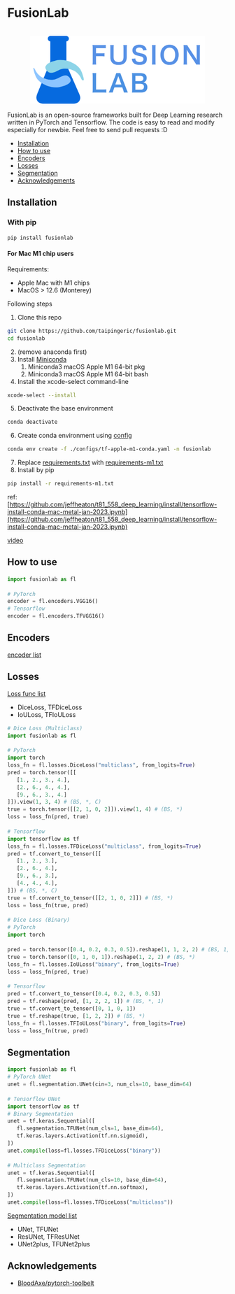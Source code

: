 # FusionLab

<p align="center">
    <br>
    <img src="assets/imgs/fusionlab_banner.png" width="400"/>
    <br>
<p>

FusionLab is an open-source frameworks built for Deep Learning research written in PyTorch and Tensorflow. The code is easy to read and modify 
especially for newbie. Feel free to send pull requests :D

* [Installation](#Installation)
* [How to use](#How-to-use)
* [Encoders](#Encoders)
* [Losses](#Losses)
* [Segmentation](#Segmentation)
* [Acknowledgements](#Acknowledgements)

## Installation

### With pip

```bash
pip install fusionlab
```

#### For Mac M1 chip users

Requirements:
* Apple Mac with M1 chips
* MacOS > 12.6 (Monterey)

Following steps
1. Clone this repo
```bash
git clone https://github.com/taipingeric/fusionlab.git
cd fusionlab
```
2. (remove anaconda first)
3. Install [Miniconda](https://docs.conda.io/en/latest/miniconda.html)
   1. Miniconda3 macOS Apple M1 64-bit pkg
   2. Miniconda3 macOS Apple M1 64-bit bash
4. Install the xcode-select command-line
```bash
xcode-select --install
```
5. Deactivate the base environment
```bash
conda deactivate 
```
6. Create conda environment using [config](./configs/tf-apple-m1-conda.yaml)
```bash
conda env create -f ./configs/tf-apple-m1-conda.yaml -n fusionlab
```
7. Replace [requirements.txt](requirements.txt) with [requirements-m1.txt](configs/requirements-m1.txt)
8. Install by pip
```bash
pip install -r requirements-m1.txt
```

ref: [https://github.com/jeffheaton/t81_558_deep_learning/install/tensorflow-install-conda-mac-metal-jan-2023.ipynb](https://github.com/jeffheaton/t81_558_deep_learning/install/tensorflow-install-conda-mac-metal-jan-2023.ipynb)

[video](https://www.youtube.com/watch?v=5DgWvU0p2bk) 

## How to use

```python
import fusionlab as fl

# PyTorch
encoder = fl.encoders.VGG16()
# Tensorflow
encoder = fl.encoders.TFVGG16()

```

## Encoders

[encoder list](fusionlab/encoders/README.md)

## Losses

[Loss func list](fusionlab/losses/README.md)
* DiceLoss, TFDiceLoss
* IoULoss, TFIoULoss

```python
# Dice Loss (Multiclass)
import fusionlab as fl

# PyTorch
import torch
loss_fn = fl.losses.DiceLoss("multiclass", from_logits=True)
pred = torch.tensor([[
   [1., 2., 3., 4.],
   [2., 6., 4., 4.],
   [9., 6., 3., 4.]
]]).view(1, 3, 4) # (BS, *, C)
true = torch.tensor([[2, 1, 0, 2]]).view(1, 4) # (BS, *)
loss = loss_fn(pred, true)

# Tensorflow
import tensorflow as tf
loss_fn = fl.losses.TFDiceLoss("multiclass", from_logits=True)
pred = tf.convert_to_tensor([[
   [1., 2., 3.],
   [2., 6., 4.],
   [9., 6., 3.],
   [4., 4., 4.],
]]) # (BS, *, C)
true = tf.convert_to_tensor([[2, 1, 0, 2]]) # (BS, *)
loss = loss_fn(true, pred)

# Dice Loss (Binary)
# PyTorch
import torch

pred = torch.tensor([0.4, 0.2, 0.3, 0.5]).reshape(1, 1, 2, 2) # (BS, 1, *)
true = torch.tensor([0, 1, 0, 1]).reshape(1, 2, 2) # (BS, *)
loss_fn = fl.losses.IoULoss("binary", from_logits=True)
loss = loss_fn(pred, true)

# Tensorflow
pred = tf.convert_to_tensor([0.4, 0.2, 0.3, 0.5])
pred = tf.reshape(pred, [1, 2, 2, 1]) # (BS, *, 1)
true = tf.convert_to_tensor([0, 1, 0, 1])
true = tf.reshape(true, [1, 2, 2]) # (BS, *)
loss_fn = fl.losses.TFIoULoss("binary", from_logits=True)
loss = loss_fn(true, pred)


```

## Segmentation

```python
import fusionlab as fl
# PyTorch UNet
unet = fl.segmentation.UNet(cin=3, num_cls=10, base_dim=64)

# Tensorflow UNet
import tensorflow as tf
# Binary Segmentation
unet = tf.keras.Sequential([
   fl.segmentation.TFUNet(num_cls=1, base_dim=64),
   tf.keras.layers.Activation(tf.nn.sigmoid),
])
unet.compile(loss=fl.losses.TFDiceLoss("binary"))

# Multiclass Segmentation
unet = tf.keras.Sequential([
   fl.segmentation.TFUNet(num_cls=10, base_dim=64),
   tf.keras.layers.Activation(tf.nn.softmax),
])
unet.compile(loss=fl.losses.TFDiceLoss("multiclass"))
```

[Segmentation model list](fusionlab/segmentation/README.md)

* UNet, TFUNet
* ResUNet, TFResUNet
* UNet2plus, TFUNet2plus

## Acknowledgements

* [BloodAxe/pytorch-toolbelt](https://github.com/BloodAxe/pytorch-toolbelt)